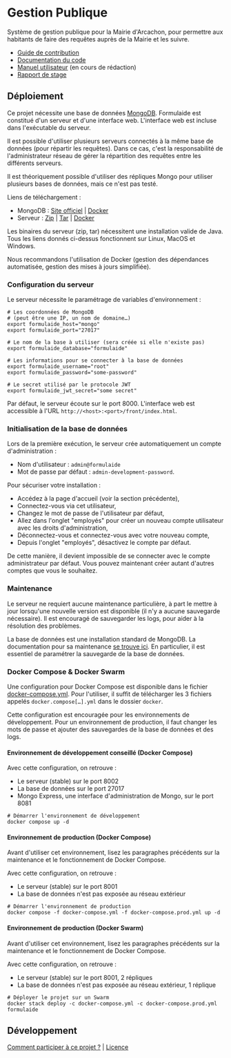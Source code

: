 # Gestion Publique

Système de gestion publique pour la Mairie d'Arcachon, pour permettre aux habitants de faire des requêtes auprès de la Mairie et les suivre.

- [Guide de contribution](CONTRIBUTING.md)
- [Documentation du code](http://clovis-ai.gitlab.io/formulaide/documentation)
- [Manuel utilisateur](https://clovis-ai.gitlab.io/formulaide/docs/user-guide.pdf) (en cours de rédaction)
- [Rapport de stage](https://clovis-ai.gitlab.io/formulaide/docs/report.pdf)

## Déploiement

Ce projet nécessite une base de données [MongoDB](https://www.mongodb.com/). Formulaide est constitué d'un serveur et d'une interface web. L'interface web est incluse dans l'exécutable du serveur.

Il est possible d'utiliser plusieurs serveurs connectés à la même base de données (pour répartir les requêtes). Dans ce cas, c'est la responsabilité de l'administrateur réseau de gérer la répartition des requêtes entre les différents serveurs.

Il est théoriquement possible d'utiliser des répliques Mongo pour utiliser plusieurs bases de données, mais ce n'est pas testé.

Liens de téléchargement :

- MongoDB : [Site officiel](https://www.mongodb.com/) | [Docker](https://hub.docker.com/_/mongo)
- Serveur : [Zip](http://clovis-ai.gitlab.io/formulaide/bin/server.zip) | [Tar](http://clovis-ai.gitlab.io/formulaide/bin/server.tar) | [Docker](https://gitlab.com/clovis-ai/formulaide/container_registry)

Les binaires du serveur (zip, tar) nécessitent une installation valide de Java. Tous les liens donnés ci-dessus fonctionnent sur Linux, MacOS et Windows.

Nous recommandons l'utilisation de Docker (gestion des dépendances automatisée, gestion des mises à jours simplifiée).

### Configuration du serveur

Le serveur nécessite le paramétrage de variables d'environnement :

```shell
# Les coordonnées de MongoDB
# (peut être une IP, un nom de domaine…)
export formulaide_host="mongo"
export formulaide_port="27017"

# Le nom de la base à utiliser (sera créée si elle n'existe pas)
export formulaide_database="formulaide"

# Les informations pour se connecter à la base de données
export formulaide_username="root"
export formulaide_password="some-password"

# Le secret utilisé par le protocole JWT
export formulaide_jwt_secret="some secret"
```

Par défaut, le serveur écoute sur le port 8000. L'interface web est accessible à l'URL `http://<host>:<port>/front/index.html`.

### Initialisation de la base de données

Lors de la première exécution, le serveur crée automatiquement un compte d'administration :

- Nom d'utilisateur : `admin@formulaide`
- Mot de passe par défaut : `admin-development-password`.

Pour sécuriser votre installation :

- Accédez à la page d'accueil (voir la section précédente),
- Connectez-vous via cet utilisateur,
- Changez le mot de passe de l'utilisateur par défaut,
- Allez dans l'onglet "employés" pour créer un nouveau compte utilisateur avec les droits d'administration,
- Déconnectez-vous et connectez-vous avec votre nouveau compte,
- Depuis l'onglet "employés", désactivez le compte par défaut.

De cette manière, il devient impossible de se connecter avec le compte administrateur par défaut.
Vous pouvez maintenant créer autant d'autres comptes que vous le souhaitez.

### Maintenance

Le serveur ne requiert aucune maintenance particulière, à part le mettre à jour lorsqu'une nouvelle version est disponible (il n'y a aucune sauvegarde nécessaire). Il est encouragé de sauvegarder les logs, pour aider à la résolution des problèmes.

La base de données est une installation standard de MongoDB. La documentation pour sa maintenance [se trouve ici](https://docs.mongodb.com/manual/administration/). En particulier, il est essentiel de paramétrer la sauvegarde de la base de données.

### Docker Compose & Docker Swarm

Une configuration pour Docker Compose est disponible dans le fichier [docker-compose.yml](docker/docker-compose.yml). Pour l'utiliser, il suffit de télécharger les 3 fichiers appelés `docker.compose[…].yml` dans le dossier `docker`.

Cette configuration est encouragée pour les environnements de développement. Pour un environnement de production, il faut changer les mots de passe et ajouter des sauvegardes de la base de données et des logs.

#### Environnement de développement conseillé (Docker Compose)

Avec cette configuration, on retrouve :

- Le serveur (stable) sur le port 8002
- La base de données sur le port 27017
- Mongo Express, une interface d'administration de Mongo, sur le port 8081

```shell
# Démarrer l'environnement de développement
docker compose up -d
```

#### Environnement de production (Docker Compose)

Avant d'utiliser cet environnement, lisez les paragraphes précédents sur la maintenance et le fonctionnement de Docker Compose.

Avec cette configuration, on retrouve :

- Le serveur (stable) sur le port 8001
- La base de données n'est pas exposée au réseau extérieur

```shell
# Démarrer l'environnement de production
docker compose -f docker-compose.yml -f docker-compose.prod.yml up -d
```

#### Environnement de production (Docker Swarm)

Avant d'utiliser cet environnement, lisez les paragraphes précédents sur la maintenance et le fonctionnement de Docker Compose.

Avec cette configuration, on retrouve :

- Le serveur (stable) sur le port 8001, 2 répliques
- La base de données n'est pas exposée au réseau extérieur, 1 réplique

```shell
# Déployer le projet sur un Swarm
docker stack deploy -c docker-compose.yml -c docker-compose.prod.yml formulaide
```

## Développement

[Comment participer à ce projet ?](CONTRIBUTING.md) | [Licence](LICENSE.txt)
